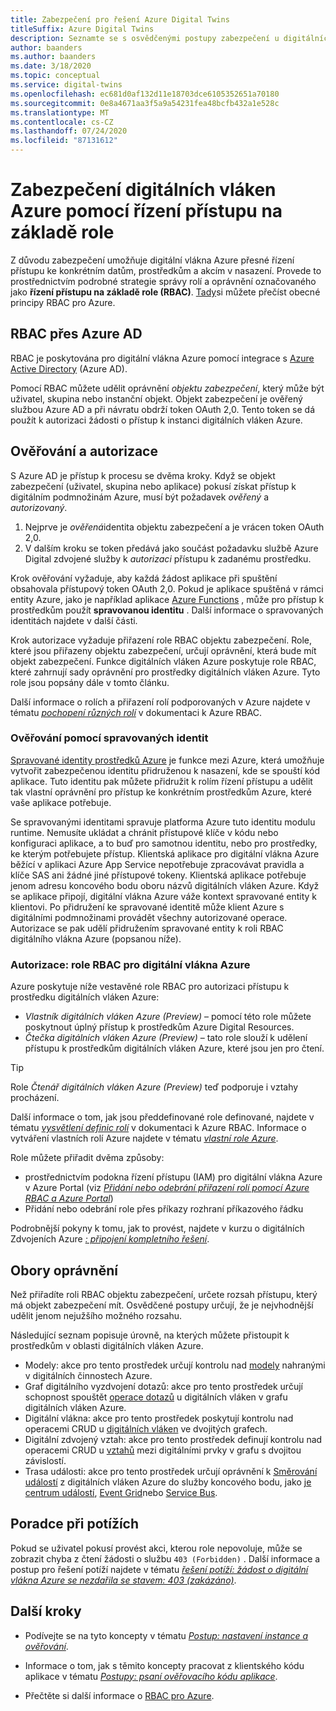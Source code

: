 ```yaml
---
title: Zabezpečení pro řešení Azure Digital Twins
titleSuffix: Azure Digital Twins
description: Seznamte se s osvědčenými postupy zabezpečení u digitálních vláken Azure.
author: baanders
ms.author: baanders
ms.date: 3/18/2020
ms.topic: conceptual
ms.service: digital-twins
ms.openlocfilehash: ec681d0af132d11e18703dce6105352651a70180
ms.sourcegitcommit: 0e8a4671aa3f5a9a54231fea48bcfb432a1e528c
ms.translationtype: MT
ms.contentlocale: cs-CZ
ms.lasthandoff: 07/24/2020
ms.locfileid: "87131612"
---
```

# <a name="secure-azure-digital-twins-with-role-based-access-control"></a>Zabezpečení digitálních vláken Azure pomocí řízení přístupu na základě role

Z důvodu zabezpečení umožňuje digitální vlákna Azure přesné řízení přístupu ke konkrétním datům, prostředkům a akcím v nasazení. Provede to prostřednictvím podrobné strategie správy rolí a oprávnění označovaného jako **řízení přístupu na základě role (RBAC)**. [Tady](../role-based-access-control/overview.md)si můžete přečíst obecné principy RBAC pro Azure.

## <a name="rbac-through-azure-ad"></a>RBAC přes Azure AD

RBAC je poskytována pro digitální vlákna Azure pomocí integrace s [Azure Active Directory](../active-directory/fundamentals/active-directory-whatis.md) (Azure AD).

Pomocí RBAC můžete udělit oprávnění *objektu zabezpečení*, který může být uživatel, skupina nebo instanční objekt. Objekt zabezpečení je ověřený službou Azure AD a při návratu obdrží token OAuth 2,0. Tento token se dá použít k autorizaci žádosti o přístup k instanci digitálních vláken Azure.

## <a name="authentication-and-authorization"></a>Ověřování a autorizace

S Azure AD je přístup k procesu se dvěma kroky. Když se objekt zabezpečení (uživatel, skupina nebo aplikace) pokusí získat přístup k digitálním podmnožinám Azure, musí být požadavek *ověřený* a *autorizovaný*. 

1. Nejprve je *ověřená*identita objektu zabezpečení a je vrácen token OAuth 2,0.
2. V dalším kroku se token předává jako součást požadavku službě Azure Digital zdvojené služby k *autorizaci* přístupu k zadanému prostředku.

Krok ověřování vyžaduje, aby každá žádost aplikace při spuštění obsahovala přístupový token OAuth 2,0. Pokud je aplikace spuštěná v rámci entity Azure, jako je například aplikace [Azure Functions](../azure-functions/functions-overview.md) , může pro přístup k prostředkům použít **spravovanou identitu** . Další informace o spravovaných identitách najdete v další části.

Krok autorizace vyžaduje přiřazení role RBAC objektu zabezpečení. Role, které jsou přiřazeny objektu zabezpečení, určují oprávnění, která bude mít objekt zabezpečení. Funkce digitálních vláken Azure poskytuje role RBAC, které zahrnují sady oprávnění pro prostředky digitálních vláken Azure. Tyto role jsou popsány dále v tomto článku.

Další informace o rolích a přiřazení rolí podporovaných v Azure najdete v tématu [*pochopení různých rolí*](../role-based-access-control/rbac-and-directory-admin-roles.md) v dokumentaci k Azure RBAC.

### <a name="authentication-with-managed-identities"></a>Ověřování pomocí spravovaných identit

[Spravované identity prostředků Azure](../active-directory/managed-identities-azure-resources/overview.md) je funkce mezi Azure, která umožňuje vytvořit zabezpečenou identitu přidruženou k nasazení, kde se spouští kód aplikace. Tuto identitu pak můžete přidružit k rolím řízení přístupu a udělit tak vlastní oprávnění pro přístup ke konkrétním prostředkům Azure, které vaše aplikace potřebuje.

Se spravovanými identitami spravuje platforma Azure tuto identitu modulu runtime. Nemusíte ukládat a chránit přístupové klíče v kódu nebo konfiguraci aplikace, a to buď pro samotnou identitu, nebo pro prostředky, ke kterým potřebujete přístup. Klientská aplikace pro digitální vlákna Azure běžící v aplikaci Azure App Service nepotřebuje zpracovávat pravidla a klíče SAS ani žádné jiné přístupové tokeny. Klientská aplikace potřebuje jenom adresu koncového bodu oboru názvů digitálních vláken Azure. Když se aplikace připojí, digitální vlákna Azure váže kontext spravované entity k klientovi. Po přidružení ke spravované identitě může klient Azure s digitálními podmnožinami provádět všechny autorizované operace. Autorizace se pak udělí přidružením spravované entity k roli RBAC digitálního vlákna Azure (popsanou níže).

### <a name="authorization-rbac-roles-for-azure-digital-twins"></a>Autorizace: role RBAC pro digitální vlákna Azure

Azure poskytuje níže vestavěné role RBAC pro autorizaci přístupu k prostředku digitálních vláken Azure:
* *Vlastník digitálních vláken Azure (Preview)* – pomocí této role můžete poskytnout úplný přístup k prostředkům Azure Digital Resources.
* *Čtečka digitálních vláken Azure (Preview)* – tato role slouží k udělení přístupu k prostředkům digitálních vláken Azure, které jsou jen pro čtení.

> [!TIP]
> Role *Čtenář digitálních vláken Azure (Preview)* teď podporuje i vztahy procházení.

Další informace o tom, jak jsou předdefinované role definované, najdete v tématu [*vysvětlení definic rolí*](../role-based-access-control/role-definitions.md) v dokumentaci k Azure RBAC. Informace o vytváření vlastních rolí Azure najdete v tématu [*vlastní role Azure*](../role-based-access-control/custom-roles.md).

Role můžete přiřadit dvěma způsoby:
* prostřednictvím podokna řízení přístupu (IAM) pro digitální vlákna Azure v Azure Portal (viz [*Přidání nebo odebrání přiřazení rolí pomocí Azure RBAC a Azure Portal*](../role-based-access-control/role-assignments-portal.md))
* Přidání nebo odebrání role přes příkazy rozhraní příkazového řádku

Podrobnější pokyny k tomu, jak to provést, najdete v kurzu o digitálních Zdvojeních Azure [*: připojení kompletního řešení*](tutorial-end-to-end.md).

## <a name="permission-scopes"></a>Obory oprávnění

Než přiřadíte roli RBAC objektu zabezpečení, určete rozsah přístupu, který má objekt zabezpečení mít. Osvědčené postupy určují, že je nejvhodnější udělit jenom nejužšího možného rozsahu.

Následující seznam popisuje úrovně, na kterých můžete přistoupit k prostředkům v oblasti digitálních vláken Azure.
* Modely: akce pro tento prostředek určují kontrolu nad [modely](concepts-models.md) nahranými v digitálních činnostech Azure.
* Graf digitálního vyzdvojení dotazů: akce pro tento prostředek určují schopnost spouštět [operace dotazů](concepts-query-language.md) u digitálních vláken v grafu digitálních vláken Azure.
* Digitální vlákna: akce pro tento prostředek poskytují kontrolu nad operacemi CRUD u [digitálních vláken](concepts-twins-graph.md) ve dvojitých grafech.
* Digitální zdvojený vztah: akce pro tento prostředek definují kontrolu nad operacemi CRUD u [vztahů](concepts-twins-graph.md) mezi digitálními prvky v grafu s dvojitou závislostí.
* Trasa události: akce pro tento prostředek určují oprávnění k [Směrování událostí](concepts-route-events.md) z digitálních vláken Azure do služby koncového bodu, jako [je centrum událostí](../event-hubs/event-hubs-about.md), [Event Grid](../event-grid/overview.md)nebo [Service Bus](../service-bus-messaging/service-bus-messaging-overview.md).

## <a name="troubleshooting"></a>Poradce při potížích

Pokud se uživatel pokusí provést akci, kterou role nepovoluje, může se zobrazit chyba z čtení žádosti o službu `403 (Forbidden)` . Další informace a postup pro řešení potíží najdete v tématu [*řešení potíží: žádost o digitální vlákna Azure se nezdařila se stavem: 403 (zakázáno)*](troubleshoot-error-403.md).

## <a name="next-steps"></a>Další kroky

* Podívejte se na tyto koncepty v tématu [*Postup: nastavení instance a ověřování*](how-to-set-up-instance-scripted.md).

* Informace o tom, jak s těmito koncepty pracovat z klientského kódu aplikace v tématu [*Postupy: psaní ověřovacího kódu aplikace*](how-to-authenticate-client.md).

* Přečtěte si další informace o [RBAC pro Azure](../role-based-access-control/overview.md).

